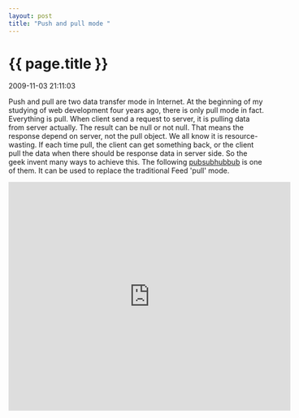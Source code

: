 ```yaml
---
layout: post
title: "Push and pull mode "
---
```


<h1> {{ page.title }} </h1> <p class='meta'>2009-11-03 21:11:03</p>

Push and pull are two data transfer mode in Internet. At the beginning of my studying of web development four years ago, there is only pull mode in fact. Everything is pull. When client send a request to server, it is pulling data from server actually. The result can be null or not null.  That means the response depend on server, not the pull object. We all know it is resource-wasting. If each time pull, the client can get something back, or the client pull the data when there should be response data in server side. So the geek invent many ways to achieve this. The following <a href="http://code.google.com/p/pubsubhubbub/">pubsubhubbub</a> is one of them. It can be used to replace the traditional Feed 'pull' mode.

<iframe src="http://docs.google.com/present/embed?id=ajd8t6gk4mh2_34dvbpchfs&size=m" frameborder="0" width="555" height="451"></iframe>
